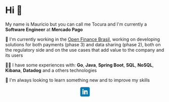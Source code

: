 # Hi 👋

My name is Mauricio but you can call me Tocura and I'm currently a **Software Engineer** at **Mercado Pago**

🧰 I'm currently working in the [Open Finance Brasil](https://openfinancebrasil.org.br), working on developing solutions for both payments (phase 3) and data sharing (phase 2), both on the regulatory side and on the use cases that add value to the company and its users

👨‍💻 I have some experiences with: **Go**, **Java**, **Spring Boot**, **SQL**, **NoSQL**, **Kibana**, **Datadog** and a others technologies

🌱 I'm always looking to learn something new and to improve my skills

<p align='center'>
<a href="https://www.linkedin.com/in/mauriciotocura/"><img height="30" src="https://github.com/mauricioTocura/mauricioTocura/blob/main/icons/linkedin.png?raw=true"></a>
</p>
